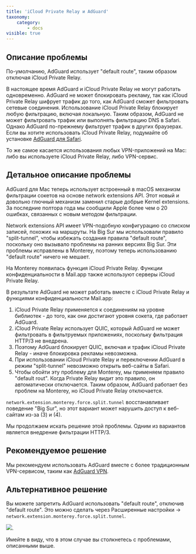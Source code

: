 ```yaml
---
title: 'iCloud Private Relay и AdGuard'
taxonomy:
    category:
        - docs
visible: true
---
```


## Описание проблемы

По-умолчанию, AdGuard использует "default route", таким образом отключая iCloud Private Relay.

В настоящее время AdGuard и iCloud Private Relay не могут работать одновременно. AdGuard не может блокировать рекламу, так как iCloud Private Relay шифрует трафик до того, как AdGuard сможет фильтровать сетевые соединения.  Использование iCloud Private Relay блокирует любую фильтрацию, включая локальную. Таким образом, AdGuard не может фильтровать трафик или выполнять фильтрацию DNS в Safari. Однако AdGuard по-прежнему фильтрует трафик в других браузерах. Если вы хотите использовать iCloud Private Relay, подумайте об установке [AdGuard для Safari](https://adguard.com/adguard-safari/overview.html). 

То же самое касается использования любых VPN-приложений на Mac: либо вы используете iCloud Private Relay, либо VPN-сервис.

## Детальное описание проблемы

AdGuard для Mac теперь использует встроенный в macOS механизм фильтрации сокетов на основе network extensions API. Этот новый и довольно глючный механизм заменил старые добрые Kernel extensions. За последние полтора года мы сообщили Apple более чем о 20 ошибках, связанных с новым методом фильтрации.

Network extensions API имеет VPN-подобную конфигурацию со списком записей, похожих на маршруты.
На Big Sur мы использовали правило "split-tunnel", чтобы избежать создания правила "default route", поскольку оно вызывало проблемы на ранних версиях Big Sur. Эти проблемы исправлены в Monterey, поэтому теперь использованию "default route" ничего не мешает.

На Monterey появилась функция iCloud Private Relay. Функции конфиденциальности в Mail.app также используют серверы iCloud Private Relay.

В результате AdGuard не может работать вместе с iCloud Private Relay и функциями конфиденциальности Mail.app:
1. iCloud Private Relay применяется к соединениям на уровне библиотек - до того, как они достигают уровня сокета, где работает AdGuard.
2. iCloud Private Relay использует QUIC, который AdGuard не может фильтровать в фильтруемых приложениях, поскольку фильтрация HTTP/3 не внедрена.
3. Поэтому AdGuard блокирует QUIC, включая и трафик iCloud Private Relay - иначе блокировка рекламы невозможна.
4. При использовании iCloud Private Relay и переключении AdGuard в режим "split-tunnel" невозможно открыть веб-сайты в Safari. 
5. Чтобы обойти эту проблему для Monterey, мы применяем правило "default rout". Когда Private Relay видит это правило, он автоматически отключается.
Таким образом, AdGuard работает без проблем на Monterey, но iCloud Private Relay отключается.

``network.extension.monterey.force.split.tunnel`` восстанавливает поведение "Big Sur", но этот вариант может нарушить доступ к веб-сайтам из-за (3) и (4).

Мы продолжаем искать решение этой проблемы. Одним из вариантов является внедрение фильтрации HTTP/3.

## Рекомендуемое решение

Мы рекомендуем использовать AdGuard вместе с более традиционным VPN-сервисом, таким как [AdGuard VPN](https://adguard-vpn.com/).

## Альтернативное решение

Вы можете запретить AdGuard использовать "default route", отключив "default route".  Это можно сделать через Расширенные настройки -> ``network.extension.monterey.force.split.tunnel``. 

<img src="https://cdn.adguard.com/public/Adguard/kb/MAC/mac_adguard_advanced_settings_ru.png">. 

Имейте в виду, что в этом случае вы столкнетесь с проблемами, описанными выше.

